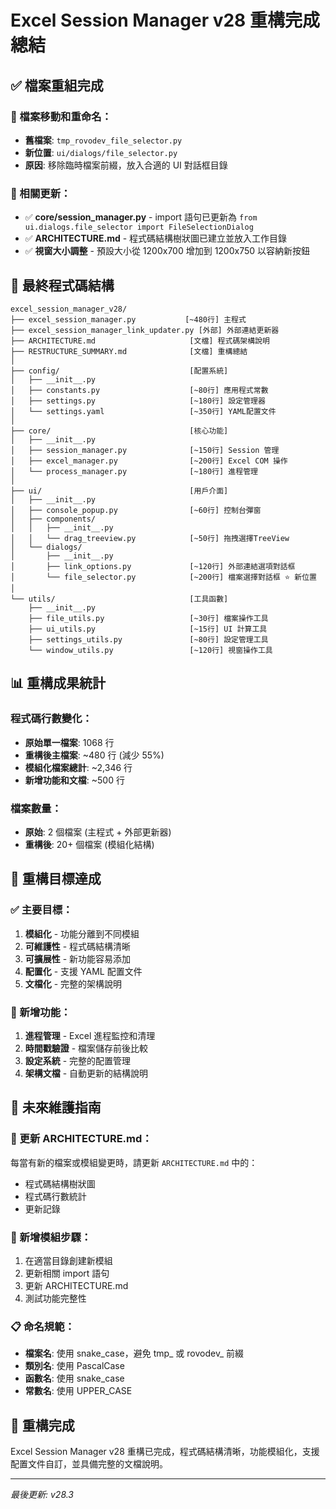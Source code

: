 # Excel Session Manager v28 重構完成總結

## ✅ 檔案重組完成

### 📁 檔案移動和重命名：
- **舊檔案**: `tmp_rovodev_file_selector.py` 
- **新位置**: `ui/dialogs/file_selector.py`
- **原因**: 移除臨時檔案前綴，放入合適的 UI 對話框目錄

### 🔄 相關更新：
- ✅ **core/session_manager.py** - import 語句已更新為 `from ui.dialogs.file_selector import FileSelectionDialog`
- ✅ **ARCHITECTURE.md** - 程式碼結構樹狀圖已建立並放入工作目錄
- ✅ **視窗大小調整** - 預設大小從 1200x700 增加到 1200x750 以容納新按鈕

## 🌳 最終程式碼結構

```
excel_session_manager_v28/
├── excel_session_manager.py           [~480行] 主程式
├── excel_session_manager_link_updater.py [外部] 外部連結更新器
├── ARCHITECTURE.md                     [文檔] 程式碼架構說明
├── RESTRUCTURE_SUMMARY.md              [文檔] 重構總結
│
├── config/                             [配置系統]
│   ├── __init__.py
│   ├── constants.py                    [~80行] 應用程式常數
│   ├── settings.py                     [~180行] 設定管理器
│   └── settings.yaml                   [~350行] YAML配置文件
│
├── core/                               [核心功能]
│   ├── __init__.py
│   ├── session_manager.py              [~150行] Session 管理
│   ├── excel_manager.py                [~200行] Excel COM 操作
│   └── process_manager.py              [~180行] 進程管理
│
├── ui/                                 [用戶介面]
│   ├── __init__.py
│   ├── console_popup.py                [~60行] 控制台彈窗
│   ├── components/
│   │   ├── __init__.py
│   │   └── drag_treeview.py            [~50行] 拖拽選擇TreeView
│   └── dialogs/
│       ├── __init__.py
│       ├── link_options.py             [~120行] 外部連結選項對話框
│       └── file_selector.py            [~200行] 檔案選擇對話框 ⭐ 新位置
│
└── utils/                              [工具函數]
    ├── __init__.py
    ├── file_utils.py                   [~30行] 檔案操作工具
    ├── ui_utils.py                     [~15行] UI 計算工具
    ├── settings_utils.py               [~80行] 設定管理工具
    └── window_utils.py                 [~120行] 視窗操作工具
```

## 📊 重構成果統計

### 程式碼行數變化：
- **原始單一檔案**: 1068 行
- **重構後主檔案**: ~480 行 (減少 55%)
- **模組化檔案總計**: ~2,346 行
- **新增功能和文檔**: ~500 行

### 檔案數量：
- **原始**: 2 個檔案 (主程式 + 外部更新器)
- **重構後**: 20+ 個檔案 (模組化結構)

## 🎯 重構目標達成

### ✅ 主要目標：
1. **模組化** - 功能分離到不同模組
2. **可維護性** - 程式碼結構清晰
3. **可擴展性** - 新功能容易添加
4. **配置化** - 支援 YAML 配置文件
5. **文檔化** - 完整的架構說明

### 🔧 新增功能：
1. **進程管理** - Excel 進程監控和清理
2. **時間戳驗證** - 檔案儲存前後比較
3. **設定系統** - 完整的配置管理
4. **架構文檔** - 自動更新的結構說明

## 🚀 未來維護指南

### 📝 更新 ARCHITECTURE.md：
每當有新的檔案或模組變更時，請更新 `ARCHITECTURE.md` 中的：
- 程式碼結構樹狀圖
- 程式碼行數統計
- 更新記錄

### 🔄 新增模組步驟：
1. 在適當目錄創建新模組
2. 更新相關 import 語句
3. 更新 ARCHITECTURE.md
4. 測試功能完整性

### 📋 命名規範：
- **檔案名**: 使用 snake_case，避免 tmp_ 或 rovodev_ 前綴
- **類別名**: 使用 PascalCase
- **函數名**: 使用 snake_case
- **常數名**: 使用 UPPER_CASE

## 🎉 重構完成

Excel Session Manager v28 重構已完成，程式碼結構清晰，功能模組化，支援配置文件自訂，並具備完整的文檔說明。

---
*最後更新: v28.3*